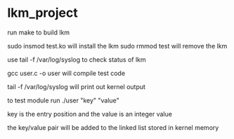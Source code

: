 # lkm_project

run make to build lkm

sudo insmod test.ko will install the lkm
sudo rmmod test will remove the lkm

use tail -f /var/log/syslog to check status of lkm

gcc user.c -o user will compile test code

tail -f /var/log/syslog will print out kernel output

to test module run ./user "key" "value"

key is the entry position and the value is an integer value

the key/value pair will be added to the linked list stored in kernel memory

